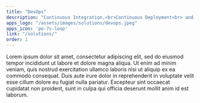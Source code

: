 ```yaml
---
title: "DevOps"
description: "Continuous Integration,<br>Continuous Deployment<br> and Systems Architecture"
apps_logo: "/assets/images/solutions/devops.jpeg"
apps_icon: 'pe-7s-loop'
link: "/solutions/"
order: 1
---
```


Lorem ipsum dolor sit amet, consectetur adipiscing elit, sed do eiusmod tempor incididunt ut labore et dolore magna aliqua. Ut enim ad minim veniam, quis nostrud exercitation ullamco laboris nisi ut aliquip ex ea commodo consequat. Duis aute irure dolor in reprehenderit in voluptate velit esse cillum dolore eu fugiat nulla pariatur. Excepteur sint occaecat cupidatat non proident, sunt in culpa qui officia deserunt mollit anim id est laborum.
